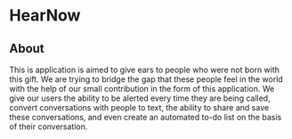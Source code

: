 # **HearNow**

## About
This is application is aimed to give ears to people who were not born with this gift. We are trying to bridge the gap that these people feel in the world with the help of our small contribution in the form of this application. We give our users the ability to be alerted every time they are being called, convert conversations with people to text, the ability to share and save these conversations, and even create an automated to-do list on the basis of their conversation.
